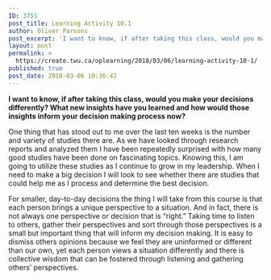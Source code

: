 ```yaml
---
ID: 3751
post_title: Learning Activity 10.1
author: Oliver Parsons
post_excerpt: 'I want to know, if after taking this class, would you make your decisions differently? What new insights have you learned and how would those insights inform your decision making process now? One thing that has stood out to me... <a href="https://create.twu.ca/oplearning/2018/03/06/learning-activity-10-1/"> Continue Reading &rarr;</a>'
layout: post
permalink: >
  https://create.twu.ca/oplearning/2018/03/06/learning-activity-10-1/
published: true
post_date: 2018-03-06 10:36:42
---
```

<strong>I want to know, if after taking this class, would you make your decisions differently? What new insights have you learned and how would those insights inform your decision making process now?</strong>

One thing that has stood out to me over the last ten weeks is the number and variety of studies there are. As we have looked through research reports and analyzed them I have been repeatedly surprised with how many good studies have been done on fascinating topics. Knowing this, I am going to utilize these studies as I continue to grow in my leadership. When I need to make a big decision I will look to see whether there are studies that could help me as I process and determine the best decision.

For smaller, day-to-day decisions the thing I will take from this course is that each person brings a unique perspective to a situation. And in fact, there is not always one perspective or decision that is &#8220;right.&#8221; Taking time to listen to others, gather their perspectives and sort through those perspectives is a small but important thing that will inform my decision making. It is easy to dismiss others opinions because we feel they are uninformed or different than our own, yet each person views a situation differently and there is collective wisdom that can be fostered through listening and gathering others&#8217; perspectives.

&nbsp;